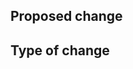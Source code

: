 ## Proposed change
<!-- 
    Describe the big picture of your changes here to communicate to the
    maintainers why we should accept this pull request. If it fixes a bug
    or resolves a feature request, be sure to link to that issue in the 
    additional information section.
-->



## Type of change
<!--
    What types of changes does your PR introduce to our documentation/website?
    Put an `x` in the boxes that apply. You can also fill these out after
    creating the PR.
-->

